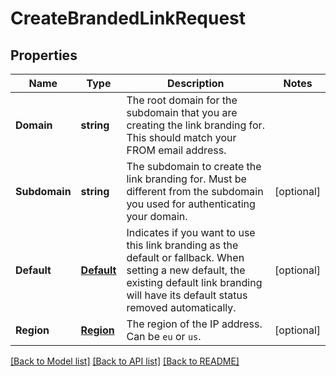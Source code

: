 # CreateBrandedLinkRequest

## Properties

Name | Type | Description | Notes
------------ | ------------- | ------------- | -------------
**Domain** | **string** | The root domain for the subdomain that you are creating the link branding for. This should match your FROM email address. |
**Subdomain** | **string** | The subdomain to create the link branding for. Must be different from the subdomain you used for authenticating your domain. |[optional] 
**Default** | [**Default**](Default.md) | Indicates if you want to use this link branding as the default or fallback. When setting a new default, the existing default link branding will have its default status removed automatically. |[optional] 
**Region** | [**Region**](Region.md) | The region of the IP address. Can be `eu` or `us`. |[optional] 

[[Back to Model list]](../README.md#documentation-for-models) [[Back to API list]](../README.md#documentation-for-api-endpoints) [[Back to README]](../README.md)


